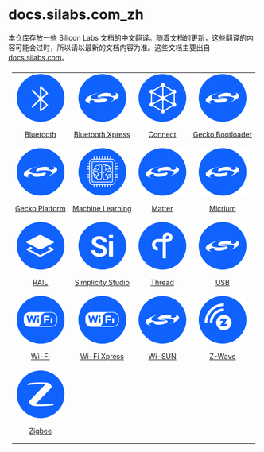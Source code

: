 # docs.silabs.com_zh

本仓库存放一些 Silicon Labs 文档的中文翻译。随着文档的更新，这些翻译的内容可能会过时，所以请以最新的文档内容为准。这些文档主要出自 [docs.silabs.com](https://docs.silabs.com/)。

<table style="white-space: nowrap; text-align: center; display: flex; justify-content: center;">
<tbody>
  <tr>
    <td><a href="Bluetooth/README.md"><img src="images/icon-bluetooth-blue.svg"><p>Bluetooth</p></a></td>
    <td><a href=""><img src="images/icon-platform-blue.svg"><p>Bluetooth Xpress</p></a></td>
    <td><a href=""><img src="images/icon-connect-blue.svg"><p>Connect</p></a></td>
    <td><a href="GeckoBootloader/README.md"><img src="images/icon-platform-blue.svg"><p>Gecko Bootloader</p></a></td>
  </tr>
  <tr>
    <td><a href=""><img src="images/icon-platform-blue.svg"><p>Gecko Platform</p></a></td>
    <td><a href=""><img src="images/icon-machine-learning.svg"><p>Machine Learning</p></a></td>
    <td><a href=""><img src="images/icon-platform-blue.svg"><p>Matter</p></a></td>
    <td><a href=""><img src="images/icon-platform-blue.svg"><p>Micrium</p></a></td>
  </tr>
  <tr>
    <td><a href=""><img src="images/icon-rail-blue.svg"><p>RAIL</p></a></td>
    <td><a href=""><img src="images/icon-studio-blue.svg"><p>Simplicity Studio</p></a></td>
    <td><a href="Thread/README.md"><img src="images/icon-thread-blue.svg"><p>Thread</p></a></td>
    <td><a href=""><img src="images/icon-platform-blue.svg"><p>USB</p></a></td>
  </tr>
  <tr>
    <td><a href=""><img src="images/icon-wifi-blue.svg"><p>Wi-Fi</p></a></td>
    <td><a href=""><img src="images/icon-wifi-blue.svg"><p>Wi-Fi Xpress</p></a></td>
    <td><a href=""><img src="images/icon-platform-blue.svg"><p>Wi-SUN</p></a></td>
    <td><a href=""><img src="images/icon-zwave-blue.svg"><p>Z-Wave</p></a></td>
  </tr>
  <tr>
    <td><a href=""><img src="images/icon-zigbee-blue.svg"><p>Zigbee</p></a></td>
    <!-- <td><a href=""><img src=""><p></p></a></td> -->
    <!-- <td><a href=""><img src=""><p></p></a></td> -->
    <!-- <td><a href=""><img src=""><p></p></a></td> -->
    <td></td>
    <td></td>
    <td></td>
  </tr>
</tbody>
</table>
